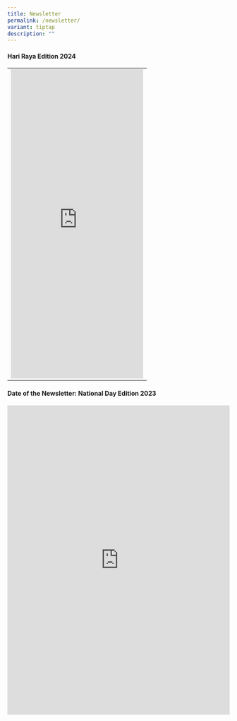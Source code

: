 ```yaml
---
title: Newsletter
permalink: /newsletter/
variant: tiptap
description: ""
---
```

<h4><strong>Hari Raya Edition 2024</strong></h4>
<table style="minWidth: 25px">
<colgroup>
<col>
</colgroup>
<tbody>
<tr>
<td rowspan="1" colspan="1">
<div class="iframe-wrapper">
<iframe height="700" width="100%" allowfullscreen="true" frameborder="0" src="https://docs.google.com/presentation/d/e/2PACX-1vTpQ6yQW2fKXURQk7z0wcfuaKml622h_iNx8CGBsDNmPPCJ_xb8W4IeDwG0D3LCMx929zhbzdESRDLh/embed?start=true&amp;loop=true&amp;delayms=3000"></iframe>
</div>
</td>
</tr>
</tbody>
</table>
<h4><strong>Date of the Newsletter: National Day Edition 2023</strong></h4>
<div class="iframe-wrapper">
<iframe height="700" width="100%" allowfullscreen="true" frameborder="0" src="https://docs.google.com/presentation/d/1CFuU9jLwT2I7gshWJVp2rHoWJluKJVW1GocQwNXgvmo/embed?start=true&amp;loop=true&amp;delayms=3000"></iframe>
</div>
<p></p>